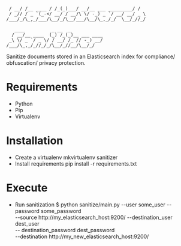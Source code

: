 ```
 / __/ /__ ____ / /_(_)___/ __/__ ___ _________/ / 
 / _// / _ `(_-</ __/ / __/\ \/ -_) _ `/ __/ __/ _ \
/___/_/\_,_/___/\__/_/\__/___/\__/\_,_/_/  \__/_//_/
                                                    
   ____          _ __  _            
  / __/__ ____  (_) /_(_)__ ___ ____
 _\ \/ _ `/ _ \/ / __/ /_ // -_) __/
/___/\_,_/_//_/_/\__/_//__/\__/_/
```

Sanitize documents stored in an Elasticsearch index for compliance/ obfuscation/ privacy protection.

Requirements
============
* Python
* Pip
* Virtualenv

Installation
============
* Create a virtualenv
    mkvirtualenv sanitizer
* Install requirements
    pip install -r requirements.txt
    
Execute
=======
* Run sanitization
    $ python sanitize/main.py --user some_user --password some_password \
    --source http://my_elasticsearch_host:9200/ --destination_user dest_user \
    -- destination_password dest_password \
    --destination http://my_new_elasticsearch_host:9200/
